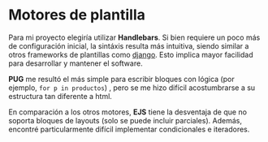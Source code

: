 # Motores de plantilla
Para mi proyecto elegiría utilizar **Handlebars**. Si bien requiere un poco más de configuración inicial, la sintáxis resulta más intuitiva, siendo similar a otros frameworks de plantillas como [django](https://www.djangoproject.com/). Esto implica mayor facilidad para desarrollar y mantener el software.

**PUG** me resultó el más simple para escribir bloques con lógica (por ejemplo, `for p in productos`) , pero se me hizo difícil acostumbrarse a su estructura tan diferente a html.

En comparación a los otros motores, **EJS** tiene la desventaja de que no soporta bloques de layouts (solo se puede incluir parciales). Además, encontré particularmente difícil implementar condicionales e iteradores.